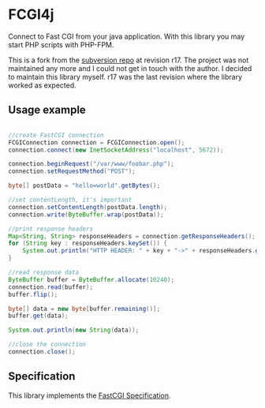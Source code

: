 # FCGI4j

Connect to Fast CGI from your java application. With this library you may start PHP scripts with PHP-FPM. 

This is a fork from the [subversion repo][google] at revision r17. The project was not maintained any more and I could not get in
touch with the author. I decided to maintain this library myself. r17 was the last revision where the library worked
as expected.

## Usage example

```java

//create FastCGI connection
FCGIConnection connection = FCGIConnection.open();
connection.connect(new InetSocketAddress("localhost", 5672));

connection.beginRequest("/var/www/foobar.php");
connection.setRequestMethod("POST");

byte[] postData = "hello=world".getBytes();

//set contentLength, it's important
connection.setContentLength(postData.length);
connection.write(ByteBuffer.wrap(postData));

//print response headers
Map<String, String> responseHeaders = connection.getResponseHeaders();
for (String key : responseHeaders.keySet()) {
    System.out.println("HTTP HEADER: " + key + "->" + responseHeaders.get(key));
}

//read response data
ByteBuffer buffer = ByteBuffer.allocate(10240);
connection.read(buffer);
buffer.flip();

byte[] data = new byte[buffer.remaining()];
buffer.get(data);

System.out.println(new String(data));

//close the connection
connection.close();

```

## Specification
This library implements the [FastCGI Specification](http://www.fastcgi.com/devkit/doc/fcgi-spec.html).

[google]:https://code.google.com/p/fcgi4j/
